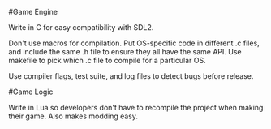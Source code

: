 #Game Engine

Write in C for easy compatibility with SDL2.

Don't use macros for compilation. 
Put OS-specific code in different .c files, and include the same .h file to ensure they all have the same API. 
Use makefile to pick which .c file to compile for a particular OS.

Use compiler flags, test suite, and log files to detect bugs before release.

#Game Logic

Write in Lua so developers don't have to recompile the project when making their game. Also makes modding easy.
